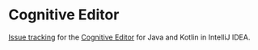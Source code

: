 # Cognitive Editor

[Issue tracking](https://github.com/monochromata/cognitive-editor/issues) for the [Cognitive Editor](https://monochromata.de/) for Java and Kotlin in IntelliJ IDEA.

